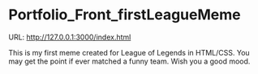 # Portfolio_Front_firstLeagueMeme
URL: http://127.0.0.1:3000/index.html


This is my first meme created for League of Legends in HTML/CSS. You may get the point if ever matched a funny team. Wish you a good mood.
